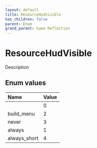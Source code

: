 ```yaml
---
layout: default
title: ResourceHudVisible
has_children: false
parent: Enum
grand_parent: Game Reflection
---
```

# ResourceHudVisible
Description 

## Enum values
| Name | Value |
|:-------------|:--------------|
|  | 0 |
| build_menu | 2 |
| never | 3 |
| always | 1 |
| always_short | 4 |
